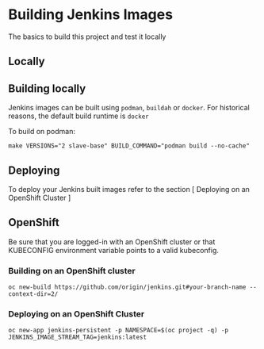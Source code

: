 # Building Jenkins Images

The basics to build this project and test it locally

## Locally

## Building locally
Jenkins images can be built using  `podman`, `buildah` or `docker`. For historical reasons, the default build runtime is `docker`

To build on podman:
```
make VERSIONS="2 slave-base" BUILD_COMMAND="podman build --no-cache"
```


## Deploying
To deploy your Jenkins built images refer to the section [ Deploying on an OpenShift Cluster ]


## OpenShift

Be sure that you are logged-in with an OpenShift cluster or that KUBECONFIG environment variable points to a valid kubeconfig.

### Building on an OpenShift cluster

```
oc new-build https://github.com/origin/jenkins.git#your-branch-name --context-dir=2/
```

### Deploying on an OpenShift Cluster
```
oc new-app jenkins-persistent -p NAMESPACE=$(oc project -q) -p JENKINS_IMAGE_STREAM_TAG=jenkins:latest
```
